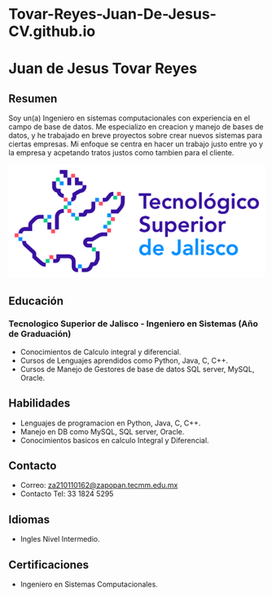 # Tovar-Reyes-Juan-De-Jesus-CV.github.io

# Juan de Jesus Tovar Reyes

## Resumen

Soy un(a) Ingeniero en sistemas computacionales con experiencia en el campo de base de datos. Me especializo en creacion y manejo de bases de datos, y he trabajado en breve proyectos sobre crear nuevos sistemas para ciertas empresas. Mi enfoque se centra en hacer un trabajo justo entre yo y la empresa y acpetando tratos justos como tambien para el cliente.

![Tecnologico Superior de Jalisco](LogoUNI.png)


## Educación

### Tecnologico Superior de Jalisco - Ingeniero en Sistemas (Año de Graduación)

- Conocimientos de Calculo integral y diferencial.
- Cursos de Lenguajes aprendidos como Python, Java, C, C++.
- Cursos de Manejo de Gestores de base de datos SQL server, MySQL, Oracle.

## Habilidades

- Lenguajes de programacion en Python, Java, C, C++.
- Manejo en DB como MySQL, SQL server, Oracle.
- Conocimientos basicos en calculo Integral y Diferencial.

## Contacto

- Correo: za210110162@zapopan.tecmm.edu.mx
- Contacto Tel: 33 1824 5295

## Idiomas

- Ingles Nivel Intermedio.

## Certificaciones

- Ingeniero en Sistemas Computacionales.

